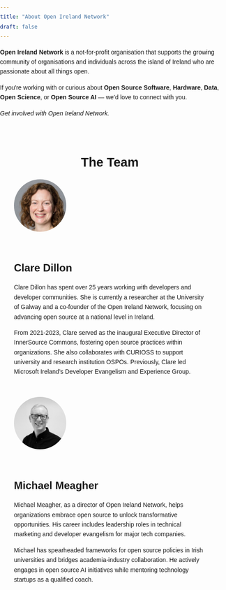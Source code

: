 ```yaml
---
title: "About Open Ireland Network"
draft: false
---
```

<section>
  <p><strong>Open Ireland Network</strong> is a not-for-profit organisation that supports the growing community of organisations and individuals across the island of Ireland who are passionate about all things open.</p>
  <p>If you're working with or curious about <strong>Open Source Software</strong>, <strong>Hardware</strong>, <strong>Data</strong>, <strong>Open Science</strong>, or <strong>Open Source AI</strong> — we’d love to connect with you.</p>
  <p><em>Get involved with Open Ireland Network.</em></p>
</section>

<section id="team">
  <h2 class="text-center">The Team</h2>
  
  <!-- Team Member Clare Dillon -->
  <article class="team-member">
    <div class="image-container">
      <img src="/static/images/about/team/clare.png" alt="Clare Dillon" class="img-fluid rounded-circle"/>
    </div>
    <div class="bio">
      <h3>Clare Dillon</h3>
      <p>Clare Dillon has spent over 25 years working with developers and developer communities. She is currently a researcher at the University of Galway and a co-founder of the Open Ireland Network, focusing on advancing open source at a national level in Ireland.</p>
      <p>From 2021-2023, Clare served as the inaugural Executive Director of InnerSource Commons, fostering open source practices within organizations. She also collaborates with CURIOSS to support university and research institution OSPOs. Previously, Clare led Microsoft Ireland’s Developer Evangelism and Experience Group.</p>
    </div>
  </article>

  <!-- Team Member Michael Meagher -->
  <article class="team-member">
    <div class="image-container">
      <img src="/static/images/about/team/michael.jpg" alt="Michael Meagher" class="img-fluid rounded-circle"/>
    </div>
    <div class="bio">
      <h3>Michael Meagher</h3>
      <p>Michael Meagher, as a director of Open Ireland Network, helps organizations embrace open source to unlock transformative opportunities. His career includes leadership roles in technical marketing and developer evangelism for major tech companies.</p>
      <p>Michael has spearheaded frameworks for open source policies in Irish universities and bridges academia-industry collaboration. He actively engages in open source AI initiatives while mentoring technology startups as a qualified coach.</p>
    </div>
  </article>
</section>

<style>
  /* General Styles */
  body {
    font-family: Arial, sans-serif;
    line-height: 1.6;
    margin: 0;
    padding: 0;
  }
  
  header h1 {
    font-size: 2rem;
    margin-bottom: 1rem;
  }
  
  section h2 {
    font-size: 1.8rem;
    margin-top: 2rem;
    margin-bottom: 1rem;
  }

  .text-center {
    text-align: center;
  }

  /* Team Section */
  #team {
    display: flex;
    flex-direction: column;
    align-items: center;
    padding: 2rem;
  }

  .team-member {
    display: flex;
    align-items: center;
    max-width: 800px;
    margin-bottom: 2rem;
    gap: 1.5rem;
    flex-wrap: wrap;
  }

  .image-container {
    flex-shrink: 0;
  }

  .image-container img {
    width: 120px;
    height: auto;
    border-radius: 50%;
  }

  .bio {
    flex-grow: 1;
  }

  .bio h3 {
    font-size: 1.5rem;
    margin-bottom: .5rem;
    text-align: left;
  }

  @media (max-width: 768px) {
    .team-member {
      flex-direction: column;
      align-items: center;
      text-align: center;
    }

    .bio h3 {
      text-align: center;
    }
  }
</style>
